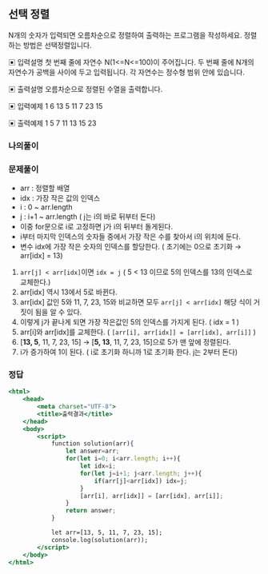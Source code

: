 ## 선택 정렬

N개의 숫자가 입력되면 오름차순으로 정렬하여 출력하는 프로그램을 작성하세요.
정렬하는 방법은 선택정렬입니다.

▣ 입력설명
첫 번째 줄에 자연수 N(1<=N<=100)이 주어집니다.
두 번째 줄에 N개의 자연수가 공백을  사이에 두고 입력됩니다. 각 자연수는 정수형 범위 안에
있습니다.

▣ 출력설명
오름차순으로 정렬된 수열을 출력합니다.

▣ 입력예제 1
6
13 5 11 7 23 15

▣ 출력예제 1
5 7 11 13 15 23

### 나의풀이 


### 문제풀이

- arr : 정렬할 배열
- idx : 가장 작은 값의 인덱스
- i : 0 ~ arr.length
- j : i+1 ~ arr.length ( j는 i의 바로 뒤부터 돈다)
- 이중 for문으로 i로 고정하면 j가 i의 뒤부터 돌게된다.
- i부터 마지막 인덱스의 숫자들 중에서 가장 작은 수를 찾아서 i의 위치에 둔다.
- 변수 idx에 가장 작은 숫자의 인덱스를 할당한다. ( 초기에는 0으로 초기화 → arr[idx] = 13)

1. `arr[j] < arr[idx]`이면 `idx = j` ( 5 < 13 이므로 5의 인덱스를 13의 인덱스로 교체한다.)
2. arr[idx] 역시 13에서 5로 바뀐다.
3.  arr[idx] 값인 5와 11, 7, 23, 15와 비교하면 모두 `arr[j] < arr[idx]` 해당 식이 거짓이 됨을 알 수 있다.
4. 이렇게 j가 끝나게 되면 가장 작은값인 5의 인덱스를 가지게 된다. ( idx = 1 )
5. arr[i]와 arr[idx]를 교체한다. ( `[arr[i], arr[idx]] = [arr[idx], arr[i]]` ) 
6. [**13, 5**, 11, 7, 23, 15] → [**5, 13**, 11, 7, 23, 15]으로 5가 맨 앞에 정렬된다. 
7. i가 증가하여 1이 된다. ( i로 초기화 하니까 1로 초기화 한다. j는 2부터 돈다)

### 정답

```jsx
<html>
    <head>
        <meta charset="UTF-8">
        <title>출력결과</title>
    </head>
    <body>
        <script>
            function solution(arr){
                let answer=arr;
                for(let i=0; i<arr.length; i++){
                    let idx=i;
                    for(let j=i+1; j<arr.length; j++){
                        if(arr[j]<arr[idx]) idx=j;
                    }
                    [arr[i], arr[idx]] = [arr[idx], arr[i]];
                } 
                return answer;
            }

            let arr=[13, 5, 11, 7, 23, 15];
            console.log(solution(arr)); 
        </script>
    </body>
</html>
```
